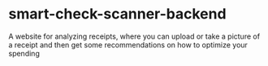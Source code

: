 # smart-check-scanner-backend
A website for analyzing receipts, where you can upload or take a picture of a receipt and then get some recommendations on how to optimize your spending
